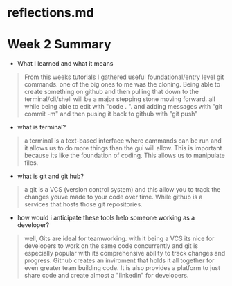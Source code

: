 # reflections.md
# Week 2 Summary

* What I learned and what it means 
>From this weeks tutorials I gathered useful foundational/entry level git commands. one of the big ones to me was the cloning. Being able to create something on github and then pulling that down to the terminal/cli/shell will be a major stepping stone moving forward. all while being able to edit with "code . ". and adding messages with "git commit -m" and then pusing it back to github with "git push"

* what is terminal?
>a terminal is a text-based interface where cammands can be run and it allows us to do more things than the gui will allow. This is important because its like the foundation of coding. This allows us to manipulate files.
* what is git and git hub?
>a git is a VCS (version control system) and this allow you to track the changes youve made to your code over time. While github is a services that hosts those git repositories.
* how would i anticipate these tools helo someone working as a developer?
>well, Gits are ideal for teamworking. with it being a VCS its nice for developers to work on the same code concurrently and git is especially popular with its comprehensive ability to track changes and progress. Github creates an inviroment that holds it all together for even greater team building code. It is also provides a platform to just share code and create almost a "linkedin" for developers.
